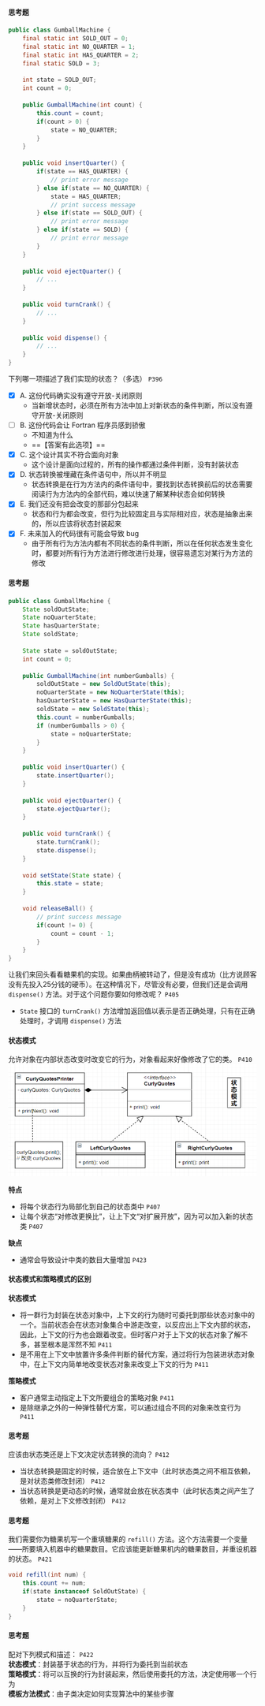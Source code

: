 #### 思考题
```java
public class GumballMachine {
    final static int SOLD_OUT = 0;
    final static int NO_QUARTER = 1;
    final static int HAS_QUARTER = 2;
    final static SOLD = 3;
    
    int state = SOLD_OUT;
    int count = 0;
    
    public GumballMachine(int count) {
        this.count = count;
        if(count > 0) {
            state = NO_QUARTER;
        }
    }
    
    public void insertQuarter() {
        if(state == HAS_QUARTER) {
            // print error message
        } else if(state == NO_QUARTER) {
            state = HAS_QUARTER;
            // print success message
        } else if(state == SOLD_OUT) {
            // print error message
        } else if(state == SOLD) {
            // print error message
        }
    }
    
    public void ejectQuarter() {
        // ...
    }
    
    public void turnCrank() {
        // ...
    }
    
    public void dispense() {
        // ...
    }
}
```
下列哪一项描述了我们实现的状态？（多选） `P396`

- [x] A. 这份代码确实没有遵守开放-关闭原则
  - 当新增状态时，必须在所有方法中加上对新状态的条件判断，所以没有遵守开放-关闭原则
- [ ] B. 这份代码会让 Fortran 程序员感到骄傲
  - 不知道为什么
  - ==【答案有此选项】==
- [x] C. 这个设计其实不符合面向对象
  - 这个设计是面向过程的，所有的操作都通过条件判断，没有封装状态
- [x] D. 状态转换被埋藏在条件语句中，所以并不明显
  - 状态转换是在行为方法内的条件语句中，要找到状态转换前后的状态需要阅读行为方法内的全部代码，难以快速了解某种状态会如何转换
- [x] E. 我们还没有把会改变的那部分包起来
  - 状态和行为都会改变，但行为比较固定且与实际相对应，状态是抽象出来的，所以应该将状态封装起来
- [x] F. 未来加入的代码很有可能会导致 bug
  - 由于所有行为方法内都有不同状态的条件判断，所以在任何状态发生变化时，都要对所有行为方法进行修改进行处理，很容易遗忘对某行为方法的修改

#### 思考题
```java
public class GumballMachine {
    State soldOutState;
    State noQuarterState;
    State hasQuarterState;
    State soldState;
    
    State state = soldOutState;
    int count = 0;
    
    public GumballMachine(int numberGumballs) {
        soldOutState = new SoldOutState(this);
        noQuarterState = new NoQuarterState(this);
        hasQuarterState = new HasQuarterState(this);
        soldState = new SoldState(this);
        this.count = numberGumballs;
        if (numberGumballs > 0) {
            state = noQuarterState;
        }
    }
    
    public void insertQuarter() {
        state.insertQuarter();
    }
    
    public void ejectQuarter() {
        state.ejectQuarter();
    }
    
    public void turnCrank() {
        state.turnCrank();
        state.dispense();
    }
    
    void setState(State state) {
        this.state = state;
    }
    
    void releaseBall() {
        // print success message
        if(count != 0) {
            count = count - 1;
        }
    }
}
```

让我们来回头看看糖果机的实现。如果曲柄被转动了，但是没有成功（比方说顾客没有先投入25分钱的硬币）。在这种情况下，尽管没有必要，但我们还是会调用 `dispense()` 方法。对于这个问题你要如何修改呢？ `P405`

- `State` 接口的 `turnCrank()` 方法增加返回值以表示是否正确处理，只有在正确处理时，才调用 `dispense()` 方法

#### 状态模式
允许对象在内部状态改变时改变它的行为，对象看起来好像修改了它的类。 `P410`
![状态模式](./img/12.%20状态模式.jpg)

**特点**
- 将每个状态行为局部化到自己的状态类中 `P407`
- 让每个状态“对修改更换比”，让上下文“对扩展开放”，因为可以加入新的状态类 `P407`

**缺点**
- 通常会导致设计中类的数目大量增加 `P423`

#### 状态模式和策略模式的区别 
**状态模式**
- 将一群行为封装在状态对象中，上下文的行为随时可委托到那些状态对象中的一个。当前状态会在状态对象集合中游走改变，以反应出上下文内部的状态，因此，上下文的行为也会跟着改变。但时客户对于上下文的状态对象了解不多，甚至根本是浑然不知 `P411`
- 是不用在上下文中放置许多条件判断的替代方案，通过将行为包装进状态对象中，在上下文内简单地改变状态对象来改变上下文的行为 `P411`

**策略模式**
- 客户通常主动指定上下文所要组合的策略对象 `P411`
- 是除继承之外的一种弹性替代方案，可以通过组合不同的对象来改变行为 `P411`

#### 思考题
应该由状态类还是上下文决定状态转换的流向？ `P412`
- 当状态转换是固定的时候，适合放在上下文中（此时状态类之间不相互依赖，是对状态类修改封闭） `P412`
- 当状态转换是更动态的时候，通常就会放在状态类中（此时状态类之间产生了依赖，是对上下文修改封闭） `P412`

#### 思考题
我们需要你为糖果机写一个重填糖果的 `refill()` 方法。这个方法需要一个变量——所要填入机器中的糖果数目。它应该能更新糖果机内的糖果数目，并重设机器的状态。 `P421`

```java
void refill(int num) {
    this.count += num;
    if(state instanceof SoldOutState) {
        state = noQuarterState;
    }
}
```

#### 思考题
配对下列模式和描述： `P422`  
**状态模式**：封装基于状态的行为，并将行为委托到当前状态  
**策略模式**：将可以互换的行为封装起来，然后使用委托的方法，决定使用哪一个行为  
**模板方法模式**：由子类决定如何实现算法中的某些步骤